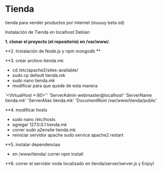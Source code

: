 Tienda
======

tienda para vender productos por internet (muuuy beta xd)

Instalación de Tienda en localhost Debian

**1.    clonar el proyecto (el repositorio) en /var/www/.**

**2.	Instalación de Node.js y npm mongodb **

**3.	crear archivo tienda.mk
* cd /etc/apache2/sites-available/
* sudo cp default tienda.mk
* sudo nano tienda.mk
* modificar para que quede de esta manera

'<VirtualHost *:80>''
        'ServerAdmin webmaster@localhost'
        'ServerName tienda.mk'
        'ServerAlias tienda.mk'
        'DocumentRoot /var/www/tienda/public'

**4.	modificar hosts

* sudo nano /etc/hosts
* agregar 127.0.0.1  tienda.mk
* correr sudo a2ensite tienda.mk
* reiniciar servidor apache sudo service apache2 restart

**5. instalar dependencias
* en /www/tienda/ correr npm install


**6. correr el servidor node localizado en tienda/server/server.js y Enjoy!